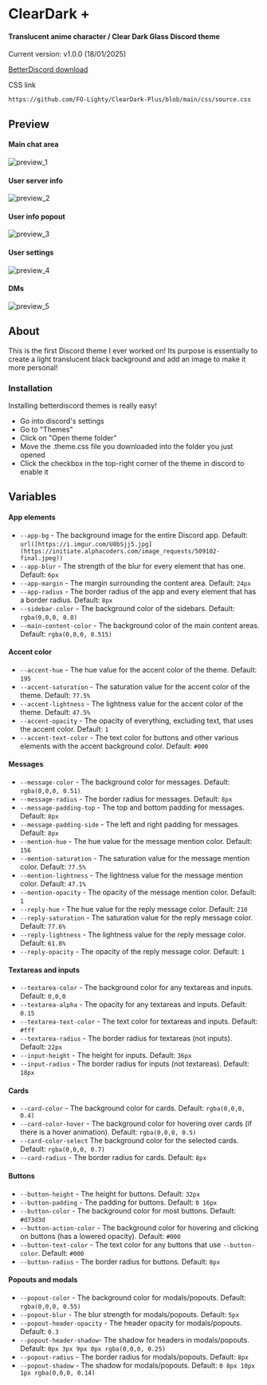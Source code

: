 # ClearDark +
#### Translucent anime character / Clear Dark Glass Discord theme

Current version: v1.0.0 (18/01/2025)

[BetterDiscord download]()

CSS link
```
https://github.com/FO-Lighty/ClearDark-Plus/blob/main/css/source.css
```

## Preview

#### Main chat area

![preview_1](https://private-user-images.githubusercontent.com/150433528/404559998-bdaa3b79-395d-441c-8eb8-1e5110e7c20d.png?jwt=eyJhbGciOiJIUzI1NiIsInR5cCI6IkpXVCJ9.eyJpc3MiOiJnaXRodWIuY29tIiwiYXVkIjoicmF3LmdpdGh1YnVzZXJjb250ZW50LmNvbSIsImtleSI6ImtleTUiLCJleHAiOjE3MzcyMzIyNjcsIm5iZiI6MTczNzIzMTk2NywicGF0aCI6Ii8xNTA0MzM1MjgvNDA0NTU5OTk4LWJkYWEzYjc5LTM5NWQtNDQxYy04ZWI4LTFlNTExMGU3YzIwZC5wbmc_WC1BbXotQWxnb3JpdGhtPUFXUzQtSE1BQy1TSEEyNTYmWC1BbXotQ3JlZGVudGlhbD1BS0lBVkNPRFlMU0E1M1BRSzRaQSUyRjIwMjUwMTE4JTJGdXMtZWFzdC0xJTJGczMlMkZhd3M0X3JlcXVlc3QmWC1BbXotRGF0ZT0yMDI1MDExOFQyMDI2MDdaJlgtQW16LUV4cGlyZXM9MzAwJlgtQW16LVNpZ25hdHVyZT1jNmVhNWEzYTExZDAyNTBhNjhiZTFmMDFlZTNlMzZhN2MzMTAxZjBkYmVkMGEyMjYzODQxNDRhMDgyODliNzAyJlgtQW16LVNpZ25lZEhlYWRlcnM9aG9zdCJ9.-OBCILz9824ix4bwGcLNjASQUkcKSfXkOVn6HmDfi44)

#### User server info

![preview_2](https://private-user-images.githubusercontent.com/150433528/404560001-5348d873-839e-49d9-8606-dd6fd1bb1925.png?jwt=eyJhbGciOiJIUzI1NiIsInR5cCI6IkpXVCJ9.eyJpc3MiOiJnaXRodWIuY29tIiwiYXVkIjoicmF3LmdpdGh1YnVzZXJjb250ZW50LmNvbSIsImtleSI6ImtleTUiLCJleHAiOjE3MzcyMzI1MjQsIm5iZiI6MTczNzIzMjIyNCwicGF0aCI6Ii8xNTA0MzM1MjgvNDA0NTYwMDAxLTUzNDhkODczLTgzOWUtNDlkOS04NjA2LWRkNmZkMWJiMTkyNS5wbmc_WC1BbXotQWxnb3JpdGhtPUFXUzQtSE1BQy1TSEEyNTYmWC1BbXotQ3JlZGVudGlhbD1BS0lBVkNPRFlMU0E1M1BRSzRaQSUyRjIwMjUwMTE4JTJGdXMtZWFzdC0xJTJGczMlMkZhd3M0X3JlcXVlc3QmWC1BbXotRGF0ZT0yMDI1MDExOFQyMDMwMjRaJlgtQW16LUV4cGlyZXM9MzAwJlgtQW16LVNpZ25hdHVyZT0wMTFjZmUxY2FlODE3Y2UzOTc5MDBmMDBiMDdiN2JjNDFkYTNlYjc1NWY2MjMxY2JkMTE5MWM2MmE4MzA3YmRlJlgtQW16LVNpZ25lZEhlYWRlcnM9aG9zdCJ9.0LKm-rN9yXbJJI9YwkwBIH2KcFLiXvcUyuG9zWByt1w)

#### User info popout

![preview_3](https://private-user-images.githubusercontent.com/150433528/404559999-882e46ef-779e-40a4-84c9-243dbb46958c.png?jwt=eyJhbGciOiJIUzI1NiIsInR5cCI6IkpXVCJ9.eyJpc3MiOiJnaXRodWIuY29tIiwiYXVkIjoicmF3LmdpdGh1YnVzZXJjb250ZW50LmNvbSIsImtleSI6ImtleTUiLCJleHAiOjE3MzcyMzI1MjQsIm5iZiI6MTczNzIzMjIyNCwicGF0aCI6Ii8xNTA0MzM1MjgvNDA0NTU5OTk5LTg4MmU0NmVmLTc3OWUtNDBhNC04NGM5LTI0M2RiYjQ2OTU4Yy5wbmc_WC1BbXotQWxnb3JpdGhtPUFXUzQtSE1BQy1TSEEyNTYmWC1BbXotQ3JlZGVudGlhbD1BS0lBVkNPRFlMU0E1M1BRSzRaQSUyRjIwMjUwMTE4JTJGdXMtZWFzdC0xJTJGczMlMkZhd3M0X3JlcXVlc3QmWC1BbXotRGF0ZT0yMDI1MDExOFQyMDMwMjRaJlgtQW16LUV4cGlyZXM9MzAwJlgtQW16LVNpZ25hdHVyZT02MzE1NDBjYTc2NmI3Zjk4OTNhNjU1MGE0NGNjMWFmYjdmZDZjNDMxYjFjNWMyMTcxYzU1Y2RlNDBlNDBlOTEyJlgtQW16LVNpZ25lZEhlYWRlcnM9aG9zdCJ9.V8PsZK2DaxPSefNhci6oimLS30UZ79m5q74UhYpI4xE)

#### User settings

![preview_4](https://private-user-images.githubusercontent.com/150433528/404560002-b9e317ec-30a7-44d5-b27d-6466f02ba33c.png?jwt=eyJhbGciOiJIUzI1NiIsInR5cCI6IkpXVCJ9.eyJpc3MiOiJnaXRodWIuY29tIiwiYXVkIjoicmF3LmdpdGh1YnVzZXJjb250ZW50LmNvbSIsImtleSI6ImtleTUiLCJleHAiOjE3MzcyMzI1MjQsIm5iZiI6MTczNzIzMjIyNCwicGF0aCI6Ii8xNTA0MzM1MjgvNDA0NTYwMDAyLWI5ZTMxN2VjLTMwYTctNDRkNS1iMjdkLTY0NjZmMDJiYTMzYy5wbmc_WC1BbXotQWxnb3JpdGhtPUFXUzQtSE1BQy1TSEEyNTYmWC1BbXotQ3JlZGVudGlhbD1BS0lBVkNPRFlMU0E1M1BRSzRaQSUyRjIwMjUwMTE4JTJGdXMtZWFzdC0xJTJGczMlMkZhd3M0X3JlcXVlc3QmWC1BbXotRGF0ZT0yMDI1MDExOFQyMDMwMjRaJlgtQW16LUV4cGlyZXM9MzAwJlgtQW16LVNpZ25hdHVyZT03YjkzYjRiZGM1ZmRmYWRmODBmN2NhNGM3NmEyYWQ2YzUxYThmOGQzZmI4MzE3ZmNkZDVlZTcyYzA5NzVjMDVjJlgtQW16LVNpZ25lZEhlYWRlcnM9aG9zdCJ9.5OdCpvIDNRzGHO3_MmB_VCpZt4dYZmRGiFR1qgrICqM)

#### DMs

![preview_5](https://private-user-images.githubusercontent.com/150433528/404560000-dd00926d-8dbc-4e61-b950-9a082413b92e.png?jwt=eyJhbGciOiJIUzI1NiIsInR5cCI6IkpXVCJ9.eyJpc3MiOiJnaXRodWIuY29tIiwiYXVkIjoicmF3LmdpdGh1YnVzZXJjb250ZW50LmNvbSIsImtleSI6ImtleTUiLCJleHAiOjE3MzcyMzIyNjcsIm5iZiI6MTczNzIzMTk2NywicGF0aCI6Ii8xNTA0MzM1MjgvNDA0NTYwMDAwLWRkMDA5MjZkLThkYmMtNGU2MS1iOTUwLTlhMDgyNDEzYjkyZS5wbmc_WC1BbXotQWxnb3JpdGhtPUFXUzQtSE1BQy1TSEEyNTYmWC1BbXotQ3JlZGVudGlhbD1BS0lBVkNPRFlMU0E1M1BRSzRaQSUyRjIwMjUwMTE4JTJGdXMtZWFzdC0xJTJGczMlMkZhd3M0X3JlcXVlc3QmWC1BbXotRGF0ZT0yMDI1MDExOFQyMDI2MDdaJlgtQW16LUV4cGlyZXM9MzAwJlgtQW16LVNpZ25hdHVyZT0xYmZjMjZlYjBiZDI3YmIyNGI1NWU2MTQ5MjE4MWI4NTkzOTdlNDE4MjM4Mzg4MjZiZGQzM2Q3NzhhYzRkYmIzJlgtQW16LVNpZ25lZEhlYWRlcnM9aG9zdCJ9.Jwxz1w3DawAU74-GU3HYhwV7lO-n5Fct6GQ1bNKUVgo
)


## About

This is the first Discord theme I ever worked on!
Its purpose is essentially to create a light translucent black background and add an image to make it more personal!

### Installation

Installing betterdiscord themes is really easy!
- Go into discord's settings
- Go to "Themes"
- Click on "Open theme folder"
- Move the .theme.css file you downloaded into the folder you just opened
- Click the checkbox in the top-right corner of the theme in discord to enable it

## Variables

#### App elements
 - `--app-bg` - The background image for the entire Discord app. Default: `url([https://i.imgur.com/U8bSjj5.jpg](https://initiate.alphacoders.com/image_requests/509102-final.jpeg))`
 - `--app-blur` - The strength of the blur for every element that has one. Default: `6px`
 - `--app-margin` - The margin surrounding the content area. Default: `24px`
 - `--app-radius` - The border radius of the app and every element that has a border radius. Default: `8px`
 - `--sidebar-color` - The background color of the sidebars. Default: `rgba(0,0,0, 0.8)`
 - `--main-content-color` - The background color of the main content areas. Default: `rgba(0,0,0, 0.515)`

#### Accent color
 - `--accent-hue` - The hue value for the accent color of the theme. Default: `195`
 - `--accent-saturation` - The saturation value for the accent color of the theme. Default: `77.5%`
 - `--accent-lightness` - The lightness value for the accent color of the theme. Default: `47.5%`
 - `--accent-opacity` - The opacity of everything, excluding text, that uses the accent color. Default: `1`
 - `--accent-text-color` - The text color for buttons and other various elements with the accent background color. Default: `#000`

#### Messages
 - `--message-color` - The background color for messages. Default: `rgba(0,0,0, 0.51)`
 - `--message-radius` - The border radius for messages. Default: `8px`
 - `--message-padding-top` - The top and bottom padding for messages. Default: `8px`
 - `--message-padding-side` - The left and right padding for messages. Default: `8px`
 - `--mention-hue` - The hue value for the message mention color. Default: `156`
 - `--mention-saturation` - The saturation value for the message mention color. Default: `77.5%`
 - `--mention-lightness` - The lightness value for the message mention color. Default: `47.1%`
 - `--mention-opacity` - The opacity of the message mention color. Default: `1`
 - `--reply-hue` - The hue value for the reply message color. Default: `210`
 - `--reply-saturation` - The saturation value for the reply message color. Default: `77.6%`
 - `--reply-lightness` - The lightness value for the reply message color. Default: `61.8%`
 - `--reply-opacity` - The opacity of the reply message color. Default: `1`

#### Textareas and inputs
 - `--textarea-color` - The background color for any textareas and inputs. Default: `0,0,0`
 - `--textarea-alpha` - The opacity for any textareas and inputs. Default: `0.15`
 - `--textarea-text-color` - The text color for textareas and inputs. Default: `#fff`
 - `--textarea-radius` - The border radius for textareas (not inputs). Default: `22px`
 - `--input-height` - The height for inputs. Default: `36px`
 - `--input-radius` - The border radius for inputs (not textareas). Default: `18px`

#### Cards
 - `--card-color` - The background color for cards. Default: `rgba(0,0,0, 0.4)`
 - `--card-color-hover` - The background color for hovering over cards (if there is a hover animation). Default: `rgba(0,0,0, 0.5)`
 - `--card-color-select` The background color for the selected cards. Default: `rgba(0,0,0, 0.7)`
 - `--card-radius` - The border radius for cards. Default: `8px`

#### Buttons
 - `--button-height` - The height for buttons. Default: `32px`
 - `--button-padding` - The padding for buttons. Default: `0 16px`
 - `--button-color` - The background color for most buttons. Default: `#d73d3d`
 - `--button-action-color` - The background color for hovering and clicking on buttons (has a lowered opacity). Default: `#000`
 - `--button-text-color` - The text color for any buttons that use `--button-color`. Default: `#000`
 - `--button-radius` - The border radius for buttons. Default: `8px`

#### Popouts and modals
 - `--popout-color` - The background color for modals/popouts. Default: `rgba(0,0,0, 0.55)`
 - `--popout-blur` - The blur strength for modals/popouts. Default: `5px`
 - `--popout-header-opacity` - The header opacity for modals/popouts. Default: `0.3`
 - `--popout-header-shadow`- The shadow for headers in modals/popouts. Default: `0px 3px 9px 0px rgba(0,0,0, 0.25)`
 - `--popout-radius` - The border radius for modals/popouts. Default: `8px`
 - `--popout-shadow` - The shadow for modals/popouts. Default: `0 8px 10px 1px rgba(0,0,0, 0.14)`
